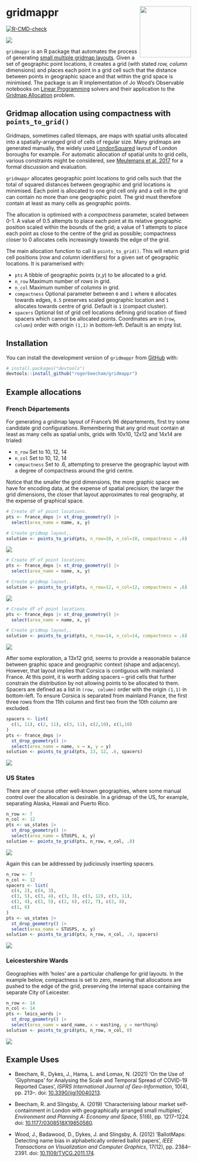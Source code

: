 
# gridmappr <a href="https://www.roger-beecham.com/gridmappr/"><img src="man/figures/logo.svg" align="right" height="139" /></a>

<!-- badges: start -->

[![R-CMD-check](https://github.com/rogerbeecham/gridmappr/actions/workflows/R-CMD-check.yaml/badge.svg)](https://github.com/rogerbeecham/gridmappr/actions/workflows/R-CMD-check.yaml)
<!-- badges: end -->

![](man/figures/teaser.svg)

`gridmappr` is an R package that automates the process of generating
[small multiple gridmap layouts](https://www.gicentre.net/smwg). Given a
set of geographic point locations, it creates a grid (with stated *row,
column* dimensions) and places each point in a grid cell such that the
distance between points in geographic space and that within the grid
space is minimised. The package is an R implementation of Jo Wood’s
Observable notebooks on [Linear
Programming](https://observablehq.com/@jwolondon/hello-linear-programming)
solvers and their application to the [Gridmap
Allocation](https://observablehq.com/@jwolondon/gridmap-allocation?collection=@jwolondon/utilities)
problem.

## Gridmap allocation using compactness with `points_to_grid()`

Gridmaps, sometimes called tilemaps, are maps with spatial units
allocated into a spatially-arranged grid of cells of regular size. Many
gridmaps are generated manually, the widely used
[LondonSquared](https://github.com/aftertheflood/londonsquared) layout
of London boroughs for example. For automatic allocation of spatial
units to grid cells, various constraints might be considered, see
[Meulemans et al. 2017](https://www.gicentre.net/smwg) for a formal
discussion and evaluation.

`gridmappr` allocates geographic point locations to grid cells such that
the total of squared distances between geographic and grid locations is
minimised. Each point is allocated to one grid cell only and a cell in
the grid can contain no more than one geographic point. The grid must
therefore contain at least as many cells as geographic points.

The allocation is optimised with a *compactness* parameter, scaled
between 0-1. A value of 0.5 attempts to place each point at its relative
geographic position scaled within the bounds of the grid; a value of 1
attempts to place each point as close to the centre of the grid as
possible; compactness closer to 0 allocates cells increasingly towards
the edge of the grid.

The main allocation function to call is `points_to_grid()`. This will
return grid cell positions (*row* and *column* identifiers) for a given
set of geographic locations. It is paramerised with:

- `pts` A tibble of geographic points (*x*,*y*) to be allocated to a
  grid.
- `n_row` Maximum number of *rows* in grid.
- `n_col` Maximum number of *columns* in grid.
- `compactness` Optional parameter between `0` and `1` where `0`
  allocates towards edges, `0.5` preserves scaled geographic location
  and `1` allocates towards centre of grid. Default is `1` (compact
  cluster).
- `spacers` Optional list of grid cell locations defining grid location
  of fixed spacers which cannot be allocated points. Coordinates are in
  (`row`, `column`) order with origin `(1,1)` in bottom-left. Default is
  an empty list.

## Installation

You can install the development version of `gridmappr` from
[GitHub](https://github.com/) with:

``` r
# install.packages("devtools")
devtools::install_github("rogerbeecham/gridmappr")
```

## Example allocations

### French Départements

For generating a gridmap layout of France’s 96 départements, first try
some candidate grid configurations. Remembering that any grid must
contain at least as many cells as spatial units, grids with 10x10, 12x12
and 14x14 are trialed:

- `n_row` Set to 10, 12, 14
- `n_col` Set to 10, 12, 14
- `compactness` Set to .6, attempting to preserve the geographic layout
  with a degree of compactness around the grid centre.

Notice that the smaller the grid dimensions, the more graphic space we
have for encoding data, at the expense of spatial precision; the larger
the grid dimensions, the closer that layout approximates to real
geography, at the expense of graphical space.

``` r
# Create df of point locations.
pts <- france_deps |> st_drop_geometry() |>
  select(area_name = name, x, y)

# Create gridmap layout,.
solution <- points_to_grid(pts, n_row=10, n_col=10, compactness = .6)
```

![](./man/figures/france-10.svg)

``` r
# Create df of point locations.
pts <- france_deps |> st_drop_geometry() |>
  select(area_name = name, x, y)

# Create gridmap layout,.
solution <- points_to_grid(pts, n_row=12, n_col=12, compactness = .6)
```

![](./man/figures/france-12.svg)

``` r
# Create df of point locations.
pts <- france_deps |> st_drop_geometry() |>
  select(area_name = name, x, y)

# Create gridmap layout,.
solution <- points_to_grid(pts, n_row=14, n_col=14, compactness = .6)
```

![](./man/figures/france-14.svg)

After some exploration, a 13x12 grid, seems to provide a reasonable
balance between graphic space and geographic context (shape and
adjacency). However, that layout implies that Corsica is contiguous with
mainland France. At this point, it is worth adding spacers – grid cells
that further constrain the distribution by not allowing points to be
allocated to them. Spacers are defined as a list in `(row, column)`
order with the origin `(1,1)` in bottom-left. To ensure Corsica is
separated from mainland France, the first three rows from the 11th
column and first two from the 10th column are excluded.

``` r
spacers <- list(
  c(1, 11), c(2, 11), c(3, 11), c(2,10), c(1,10)
)
pts <- france_deps |>
  st_drop_geometry() |>
  select(area_name = name, x = x, y = y)
solution <- points_to_grid(pts, 13, 12, .6, spacers)
```

![](./man/figures/france-spacers.svg)

### US States

There are of course other well-known geographies, where some manual
control over the allocation is desirable. In a gridmap of the US, for
example, separating Alaska, Hawaii and Puerto Rico.

``` r
n_row <- 7
n_col <- 12
pts <- us_states |>
  st_drop_geometry() |>
  select(area_name = STUSPS, x, y)
solution <- points_to_grid(pts, n_row, n_col, .8)
```

![](./man/figures/us-no-spacers.svg)

Again this can be addressed by judiciously inserting spacers.

``` r
n_row <- 7
n_col <- 12
spacers <- list(
  c(4, 2), c(4, 3),
  c(3, 5), c(3, 4), c(3, 3), c(3, 12), c(3, 11),
  c(2, 4), c(2, 5), c(2, 6), c(2, 7), c(2, 8),
  c(1, 6)
)
pts <- us_states |>
  st_drop_geometry() |>
  select(area_name = STUSPS, x, y)
solution <- points_to_grid(pts, n_row, n_col, .9, spacers)
```

![](./man/figures/us-spacers.svg)

### Leicestershire Wards

Geographies with ‘holes’ are a particular challenge for grid layouts. In
the example below, compactness is set to zero, meaning that allocations
are pushed to the edge of the grid, preserving the internal space
containing the separate City of Leicester.

``` r
n_row <- 14
n_col <- 14
pts <- leics_wards |>
  st_drop_geometry() |>
  select(area_name = ward_name, x = easting, y = northing)
solution <- points_to_grid(pts, n_row, n_col, 0)
```

![](./man/figures/leics.svg)

## Example Uses

- Beecham, R., Dykes, J., Hama, L. and Lomax, N. (2021) ‘On the Use of
  ‘Glyphmaps’ for Analysing the Scale and Temporal Spread of COVID-19
  Reported Cases’, *ISPRS International Journal of Geo-Information*,
  10(4), pp. 213–. doi:
  [10.3390/ijgi10040213](https://doi.org/10.3390/ijgi10040213).

- Beecham, R. and Slingsby, A. (2019) ‘Characterising labour market
  self-containment in London with geographically arranged small
  multiples’, *Environment and Planning A: Economy and Space*, 51(6),
  pp. 1217–1224. doi:
  [10.1177/0308518X19850580](https://journals.sagepub.com/doi/10.1177/0308518X19850580).

- Wood, J., Badawood, D., Dykes, J. and Slingsby, A. (2012) ‘BallotMaps:
  Detecting name bias in alphabetically ordered ballot papers’, *IEEE
  Transactions on Visualization and Computer Graphics*, 17(12),
  pp. 2384–2391. doi:
  [10.1109/TVCG.2011.174](https://doi.org/10.1109/TVCG.2011.174).
